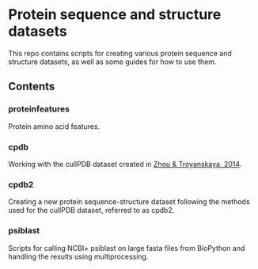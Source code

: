 # Protein sequence and structure datasets

This repo contains scripts for creating various protein sequence and structure
datasets, as well as some guides for how to use them. 

## Contents

### proteinfeatures
Protein amino acid features.

### cpdb
Working with the cullPDB dataset created in [Zhou & Troyanskaya, 
2014](https://arxiv.org/abs/1403.1347).

### cpdb2
Creating a new protein sequence-structure dataset following the methods used for
the cullPDB dataset, referred to as cpdb2.

### psiblast
Scripts for calling NCBI+ psiblast on large fasta files from BioPython and
handling the results using multiprocessing.
